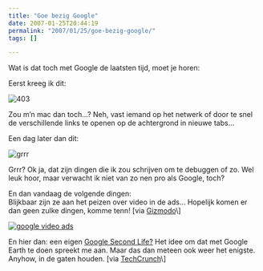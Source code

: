 ```yaml
---
title: "Goe bezig Google"
date: 2007-01-25T20:44:19
permalink: "2007/01/25/goe-bezig-google/"
tags: []

---
```

Wat is dat toch met Google de laatsten tijd, moet je horen:

Eerst kreeg ik dit:

![403](@images/posts/2007/01/403.png)

Zou m’n mac dan toch…? Neh, vast iemand op het netwerk of door te snel de verschillende links te openen op de achtergrond in nieuwe tabs…

Een dag later dan dit:

![grrr](@images/posts/2007/01/grr.png)

Grrr? Ok ja, dat zijn dingen die ik zou schrijven om te debuggen of zo. Wel leuk hoor, maar verwacht ik niet van zo nen pro als Google, toch?

En dan vandaag de volgende dingen:  
Blijkbaar zijn ze aan het peizen over video in de ads… Hopelijk komen er dan geen zulke dingen, komme tenn! \[via [Gizmodo](http://www.gizmodo.com/gadgets/google/hope-youve-got-broadband-here-come-google-video-ads-231339.php "http://www.gizmodo.com/gadgets/google/hope-youve-got-broadband-here-come-google-video-ads-231339.php")\]  
[](http://www.centernetworks.com/mockup-what-if-google-sold-video-ads "http://www.centernetworks.com/mockup-what-if-google-sold-video-ads")

[](http://www.centernetworks.com/mockup-what-if-google-sold-video-ads "http://www.centernetworks.com/mockup-what-if-google-sold-video-ads")

[![google video ads](@images/posts/2007/01/googlevideoadssm.png)](http://www.centernetworks.com/mockup-what-if-google-sold-video-ads "http://www.centernetworks.com/mockup-what-if-google-sold-video-ads")

En hier dan: een eigen [Google Second Life?](http://www.techcrunch.com/2007/01/24/googles-metaverse/ "http://www.techcrunch.com/2007/01/24/googles-metaverse/") Het idee om dat met Google Earth te doen spreekt me aan. Maar das dan meteen ook weer het enigste. Anyhow, in de gaten houden. \[via [TechCrunch](http://feeds.feedburner.com/~r/Techcrunch/~3/81262741/ "http://feeds.feedburner.com/~r/Techcrunch/~3/81262741/")\]
